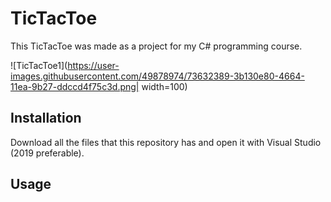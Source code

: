 # TicTacToe
This TicTacToe was made as a project for my C# programming course.

![TicTacToe1](https://user-images.githubusercontent.com/49878974/73632389-3b130e80-4664-11ea-9b27-ddccd4f75c3d.png| width=100)


## Installation
Download all the files that this repository has and open it with Visual Studio (2019 preferable).

## Usage
